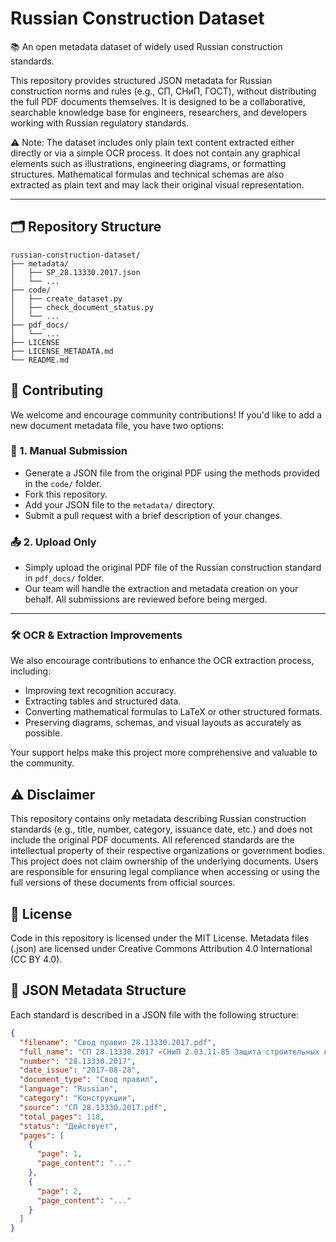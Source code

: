 # Russian Construction Dataset

📚 An open metadata dataset of widely used Russian construction standards.

This repository provides structured JSON metadata for Russian construction norms and rules (e.g., СП, СНиП, ГОСТ), without distributing the full PDF documents themselves. It is designed to be a collaborative, searchable knowledge base for engineers, researchers, and developers working with Russian regulatory standards.

⚠️ Note: The dataset includes only plain text content extracted either directly or via a simple OCR process. It does not contain any graphical elements such as illustrations, engineering diagrams, or formatting structures. Mathematical formulas and technical schemas are also extracted as plain text and may lack their original visual representation.

---

## 🗂 Repository Structure

```
russian-construction-dataset/
├── metadata/
│   ├── SP_28.13330.2017.json
│   └── ...
├── code/
│   ├── create_dataset.py
│   ├── check_document_status.py
│   └── ...
├── pdf_docs/
│   └── ...
├── LICENSE
├── LICENSE_METADATA.md
└── README.md
```


## 🤝 Contributing

We welcome and encourage community contributions!
If you'd like to add a new document metadata file, you have two options:

### 📄 1. Manual Submission
- Generate a JSON file from the original PDF using the methods provided in the `code/` folder.
- Fork this repository.
- Add your JSON file to the `metadata/` directory.
- Submit a pull request with a brief description of your changes.

### 📤 2. Upload Only
- Simply upload the original PDF file of the Russian construction standard in `pdf_docs/` folder.
- Our team will handle the extraction and metadata creation on your behalf.
All submissions are reviewed before being merged.
---

### 🛠️ OCR & Extraction Improvements
We also encourage contributions to enhance the OCR extraction process, including:

- Improving text recognition accuracy.
- Extracting tables and structured data.
- Converting mathematical formulas to LaTeX or other structured formats.
- Preserving diagrams, schemas, and visual layouts as accurately as possible.

Your support helps make this project more comprehensive and valuable to the community.

## ⚠️ Disclaimer
This repository contains only metadata describing Russian construction standards (e.g., title, number, category, issuance date, etc.) and does not include the original PDF documents.
All referenced standards are the intellectual property of their respective organizations or government bodies. This project does not claim ownership of the underlying documents. Users are responsible for ensuring legal compliance when accessing or using the full versions of these documents from official sources.

## 📜 License
Code in this repository is licensed under the MIT License.
Metadata files (.json) are licensed under Creative Commons Attribution 4.0 International (CC BY 4.0).


## 📄 JSON Metadata Structure

Each standard is described in a JSON file with the following structure:

```json
{
  "filename": "Свод правил 28.13330.2017.pdf",
  "full_name": "СП 28.13330.2017 «СНиП 2.03.11-85 Защита строительных конструкций от коррозии»",
  "number": "28.13330.2017",
  "date_issue": "2017-08-28",
  "document_type": "Свод правил",
  "language": "Russian",
  "category": "Конструкции",
  "source": "СП 28.13330.2017.pdf",
  "total_pages": 118,
  "status": "Действует",
  "pages": [
    {
      "page": 1,
      "page_content": "..."
    },
    {
      "page": 2,
      "page_content": "..."
    }
  ]
}


